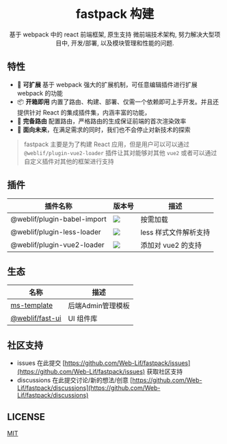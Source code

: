 <h1 align="center">fastpack 构建</h1>

<div align="center">
    基于 webpack 中的 react 前端框架, 原生支持 微前端技术架构, 努力解决大型项目中, 开发/部署, 以及模块管理和性能的问题.
</div>


## 特性

- 🎉 **可扩展** 基于 webpack 强大的扩展机制，可任意编辑插件进行扩展 webpack 的功能
- 📦 **开箱即用** 内置了路由、构建、部署、仅需一个依赖即可上手开发。并且还提供针对 React 的集成插件集，内涵丰富的功能，
- 🌴 **完备路由** 配置路由，严格路由的生成保证前端的首次渲染效率
- 🚄 **面向未来**，在满足需求的同时，我们也不会停止对新技术的探索

> fastpack 主要是为了构建 React 应用，但是用户可以可以通过 `@weblif/plugin-vue2-loader` 插件让其对能够对其他 `vue2` 或者可以通过自定义插件对其他的框架进行支持

## 插件

| 插件名称                    | 版本号                                                            | 描述
|------                      |----                                                              |-----------
|@weblif/plugin-babel-import | ![](https://img.shields.io/npm/v/@weblif/plugin-babel-import)    | 按需加载
|@weblif/plugin-less-loader  | ![](https://img.shields.io/npm/v/@weblif/plugin-less-loader)     | less 样式文件解析支持
|@weblif/plugin-vue2-loader  | ![](https://img.shields.io/npm/v/@weblif/plugin-vue2-loader)     | 添加对 vue2 的支持 

## 生态

| 名称                                                  | 描述
|-------                                               |-----------
|[ms-template](https://github.com/Web-Lif/ms-template) | 后端Admin管理模板
|[@weblif/fast-ui](https://github.com/Web-Lif/fast-ui) | UI 组件库


## 社区支持

- issues 在此提交 [https://github.com/Web-Lif/fastpack/issues](https://github.com/Web-Lif/fastpack/issues) 获取社区支持
- discussions 在此提交讨论/新的想法/创意 [https://github.com/Web-Lif/fastpack/discussions](https://github.com/Web-Lif/fastpack/discussions) 



## LICENSE

[MIT](./LICENSE)
